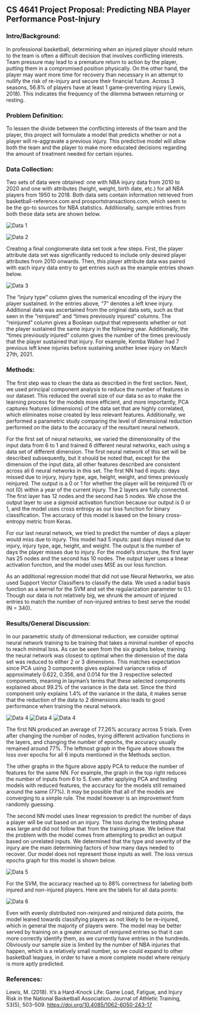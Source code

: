 ## CS 4641 Project Proposal: Predicting NBA Player Performance Post-Injury

### Intro/Background:
In professional basketball, determining when an injured player should return to the team is often a difficult decision that involves conflicting interests. Team pressure may lead to a premature return to action by the player, putting them in a compromised position physically. On the other hand, the player may want more time for recovery than necessary in an attempt to nullify the risk of re-injury and secure their financial future. Across 3 seasons, 56.8% of players have at least 1 game-preventing injury (Lewis, 2018). This indicates the frequency of the dilemma between returning or resting.

### Problem Definition:
To lessen the divide between the conflicting interests of the team and the player, this project will formulate a model that predicts whether or not a player will re-aggravate a previous injury. This predictive model will allow both the team and the player to make more educated decisions regarding the amount of treatment needed for certain injuries.

### Data Collection:
Two sets of data were obtained: one with NBA injury data from 2010 to 2020 and one with attributes (height, weight, birth date, etc.) for all NBA players from 1950 to 2018. Both data sets contain information retrieved from basketball-reference.com and prosportstransactions.com, which seem to be the go-to sources for NBA statistics. Additionally, sample entries from both these data sets are shown below.


![Data 1](/docs/assets/DataCollection1.png)

![Data 2](/docs/assets/DataCollection2.png)

Creating a final conglomerate data set took a few steps. First, the player attribute data set was significantly reduced to include only desired player attributes from 2010 onwards. Then, this player attribute data was paired with each injury data entry to get entries such as the example entries shown below.

![Data 3](/docs/assets/DataCollection3.png)

The “injury type” column gives the numerical encoding of the injury the player sustained. In the entries above, “7” denotes a left knee injury. Additional data was ascertained from the original data sets, such as that seen in the “reinjured” and “times previously injured” columns. The “reinjured” column gives a Boolean output that represents whether or not the player sustained the same injury in the following year. Additionally, the “times previously injured” column gives the number of the times previously that the player sustained that injury. For example, Kemba Walker had 7 previous left knee injuries before sustaining another knee injury on March 27th, 2021.

### Methods:
The first step was to clean the data as described in the first section. Next, we used principal component analysis to reduce the number of features in our dataset. This reduced the overall size of our data so as to make the learning process for the models more efficient, and more importantly, PCA captures features (dimensions) of the data set that are highly correlated, which eliminates noise created by less relevant features. Additionally, we performed a parametric study comparing the level of dimensional reduction performed on the data to the accuracy of the resultant  neural network.

For the first set of neural networks, we varied the dimensionality of the input data from 6 to 1 and trained 6 different neural networks, each using a data set of different dimension. The first neural network of this set will be described subsequently, but it should be noted that, except for the dimension of the input data, all other features described are consistent across all 6 neural networks in this set. The first NN had 6 inputs: days missed due to injury, injury type, age, height, weight, and times previously reinjured. The output is a 0 or 1 for whether the player will be reinjured (1) or not (0) within a year of the current injury. The 2 layers are fully connected. The first layer has 12 nodes and the second has 5 nodes. We chose the output layer to use a sigmoid activation function because our output is 0 or 1, and the model uses cross entropy as our loss function for binary classification. The accuracy of this model is based on the binary cross-entropy metric from Keras.

For our last neural network, we tried to predict the number of days a player would miss due to injury. This model had 5 inputs: past days missed due to injury, injury type, age, height, and weight. The output is the number of days the player misses due to injury. For the model’s structure, the first layer has 25 nodes and the second has 10 nodes. The output layer uses a linear activation function, and the model uses MSE as our loss function. 

As an additional regression model that did not use Neural Networks, we also used Support Vector Classifiers to classify the data. We used a radial basis function as a kernel for the SVM and set the regularization parameter  to 0.1. Though our data is not relatively big, we shrunk the amount of injured entries to match the number of non-injured entries to best serve the model (N = 340).

### Results/General Discussion:
In our parametric study of dimensional reduction, we consider optimal neural network training to be training that takes a minimal number of epochs to reach minimal loss.  As can be seen from the six graphs below, training the neural network was closest to optimal when the dimension of the data set was reduced to either 2 or 3 dimensions. This matches expectation since PCA using 3 components gives explained variance ratios of approximately 0.622, 0.356, and 0.014 for the 3 respective selected components, meaning in layman’s terms that these selected components explained about 99.2% of the variance in the data set. Since the third component only explains 1.4% of the variance in the data, it makes sense that the reduction of the data to 2 dimensions also leads to good performance when training the neural network.

![Data 4](/docs/assets/epochs6-5.png)
![Data 4](/docs/assets/epochs4-3.png)
![Data 4](/docs/assets/epochs2-1.png)

The first NN produced an average of 77.26% accuracy across 5 trials. Even after changing the number of nodes, trying different activation functions in the layers, and changing the number of epochs, the accuracy usually remained around 77%. The leftmost graph in the figure above shows the loss over epochs for all 6 inputs mentioned in the Methods section. 

The other graphs in the figure above apply PCA to reduce the number of features for the same NN. For example, the graph in the top right reduces the number of inputs from 6 to 5. Even after applying PCA and testing models with reduced features, the accuracy for the models still remained around the same (77%). It may be possible that all of the models are converging to a simple rule. The model however is an improvement from randomly guessing.

The second NN model uses linear regression to predict the number of days a player will be out based on an injury. The loss during the testing phase was large and did not follow that from the training phase. We believe that the problem with the model comes from attempting to predict an output based on unrelated inputs. We determined that the type and severity of the injury are the main determining factors of how many days needed to recover. Our model does not represent those inputs as well. The loss versus epochs graph for this model is shown below.

![Data 5](/docs/assets/loss_over_epochs2.png)

For the SVM, the accuracy reached up to 88% correctness for labeling both injured and non-injured players. Here are the labels for all data points:

![Data 6](/docs/assets/svm.png)

Even with evenly distributed non-reinjured and reinjured data points, the model leaned towards classifying players as not likely to be re-injured, which in  general the majority of players were. The model may be better served by training on a greater amount of reinjured entries so that it can more correctly identify them, as we currently have entries in the hundreds. Obviously our sample size is limited by the number of NBA injuries that happen, which is a relatively small number, so we could expand to other basketball leagues, in order to have a more complete model where reinjury is more aptly predicted.  


### References:
Lewis, M. (2018). It’s a Hard-Knock Life: Game Load, Fatigue, and Injury Risk in the National Basketball Association. Journal of Athletic Training, 53(5), 503–509. https://doi.org/10.4085/1062-6050-243-17
